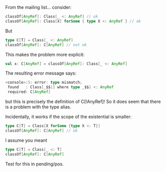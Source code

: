 From the mailing list... consider:
```scala
classOf[AnyRef]: Class[_ <: AnyRef] // ok
classOf[AnyRef]: Class[X] forSome { type X <: AnyRef } // ok
```
But
```scala
type C[T] = Class[_ <: AnyRef]
classOf[AnyRef]: C[AnyRef] // not ok
```
This makes the problem more explicit:
```scala
val x: C[AnyRef] = classOf[AnyRef]: Class[_ <: AnyRef]
```
The resulting error message says:
```scala
<console>:5: error: type mismatch;
 found   : Class[_$$1] where type _$$1 <: AnyRef
 required: C[AnyRef]
```
but this is precisely the definition of C[!AnyRef]! So it does seem
that there is a problem with the type alias.

Incidentally, it works if the scope of the existential is smaller:
```scala
type C[T] = Class[X forSome {type X <: T}]
classOf[AnyRef]: C[AnyRef] // ok
```
I assume you meant

```scala
type C[T] = Class[_ <: T]
classOf[AnyRef]: C[AnyRef]
```

Test for this in pending/pos.

